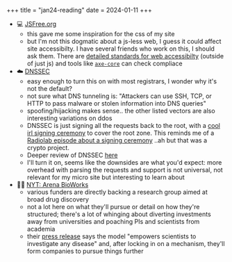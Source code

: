 +++
title = "jan24-reading"
date = 2024-01-11
+++

- :computer: [JSFree.org](https://jsfree.org)
  - this gave me some inspiration for the css of my site
  - but I'm not this dogmatic about a js-less web,
  I guess it could affect site accessibilty.
  I have several friends who work on this, I should ask them.
  There are [detailed standards for web accessibilty](https://www.w3.org/WAI/WCAG22/quickref/?versions=2.1)
  (outside of just js)
  and tools like [`axe-core`](https://github.com/dequelabs/axe-core) can check compliace
- :cloud: [DNSSEC](https://www.cloudflare.com/learning/dns/dns-security/)
  - easy enough to turn this on with most registrars, I wonder why it's not the default?
  - not sure what DNS tunneling is: "Attackers can use SSH, TCP, or HTTP to pass malware or stolen information into DNS queries"
  - spoofing/hijacking makes sense.. the other listed vectors are also interesting variations on ddos
  - DNSSEC is just signing all the requests back to the root,
  with a [cool irl signing ceremony](https://www.cloudflare.com/dns/dnssec/root-signing-ceremony/) to cover the root zone.
  This reminds me of a [Radiolab episode about a signing ceremony](https://radiolab.org/podcast/ceremony)
  ..ah but that was a crypto project.
  - Deeper review of DNSSEC [here](https://blog.cloudflare.com/dnssec-an-introduction/)
  - I'll turn it on, seems like the downsides are what you'd expect:
  more overhead with parsing the requests and support is not universal,
  not relevant for my micro site but interesting to learn about
- :scientist: [NYT: Arena BioWorks](https://www.nytimes.com/2024/01/12/business/arena-bioworks-scientists-harvard-mit.html)
  - various funders are directly backing a research group aimed at broad drug discovery
  - not a lot here on what they'll pursue or detail on how they're structured;
  there's a lot of whinging about diverting investments away from universities
  and poaching PIs and scientists from academia
  - their [press release](https://www.prnewswire.com/news-releases/arena-bioworks-launches-as-a-privately-funded-fully-independent-biomedical-institute-to-shorten-the-path-from-insight-to-therapeutics-302033563.html)
  says the model "empowers scientists to investigate any disease"
  and, after locking in on a mechanism, they'll form companies to pursue things further
